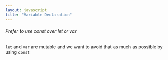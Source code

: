 ```yaml
---
layout: javascript
title: "Variable Declaration"
---
```

###### Prefer to use const over let or var
`let` and `var` are mutable and we want to avoid that as much as possible by using `const`